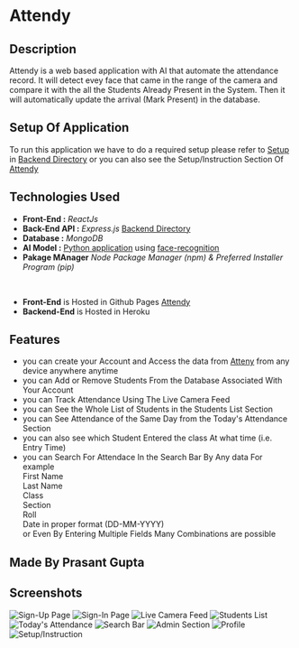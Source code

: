 # Attendy

## Description

Attendy is a web based application with AI that automate the attendance record. It will  detect evey face that came in the range of the camera and compare it with the all the Students Already Present in the System. Then it will automatically update the arrival (Mark Present) in the database. 

## Setup Of Application 

To run this application we have to do a required setup please refer to [Setup](Background/README.md) in [Backend Directory](Background) or you can also see the Setup/Instruction Section Of [Attendy](http://prasantgupta52.github.io/Attendy)

## Technologies Used

* **Front-End :** *ReactJs* 
* **Back-End API :** *Express.js* [Backend Directory](server)
* **Database :** *MongoDB*
* **AI Model :** [Python application](Background) using [face-recognition](https://face-recognition.readthedocs.io/en/latest/readme.html)
* **Pakage MAnager** *Node Package Manager (npm) & Preferred Installer Program (pip)*
<br />

* **Front-End** is Hosted in Github Pages [Attendy](https://prasantgupta52.github.io/Attendy)
* **Backend-End** is Hosted in Heroku

## Features

* you can create your Account and Access the data from [Atteny](https://prasantgupta52.github.io/Attendy) from any device anywhere anytime
* you can Add or Remove Students From the Database Associated With Your Account
* you can Track Attendance Using The Live Camera Feed
* you can See the Whole List of Students in the Students List Section
* you can See Attendance of the Same Day from the Today's Attendance Section
* you can also see which Student Entered the class At what time (i.e. Entry Time)
* you can Search For Attendace In the Search Bar By Any data For example<br />
  First Name <br />
  Last Name <br />
  Class <br />
  Section <br />
  Roll <br />
  Date in proper format (DD-MM-YYYY) <br />
  or Even By Entering Multiple Fields Many Combinations are possible

## Made By Prasant Gupta

## Screenshots

![Sign-Up Page](assets/one.png)
![Sign-In Page](assets/two.png)
![Live Camera Feed](assets/three.png)
![Students List](assets/four.png)
![Today's Attendance](assets/five.png)
![Search Bar](assets/six.png)
![Admin Section](assets/seven.png)
![Profile](assets/eight.png)
![Setup/Instruction](assets/nine.png)